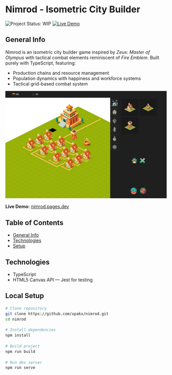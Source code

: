 # Nimrod - Isometric City Builder

![Project Status: WIP](https://img.shields.io/badge/status-WIP-yellow.svg)
[![Live Demo](https://img.shields.io/badge/demo-live-green)](https://nimrod.pages.dev)

## General Info
Nimrod is an isometric city builder game inspired by *Zeus: Master of Olympus* with tactical combat elements reminiscent of *Fire Emblem*. Built purely with TypeScript, featuring:

- Production chains and resource management
- Population dynamics with happiness and workforce systems
- Tactical grid-based combat system

![Gameplay Preview](readme/preview.png)

**Live Demo:** [nimrod.pages.dev](https://nimrod.pages.dev)

## Table of Contents
- [General Info](#general-info)
- [Technologies](#technologies)
- [Setup](#local-setup)

## Technologies
- TypeScript
- HTML5 Canvas API
— Jest for testing

## Local Setup
```bash
# Clone repository
git clone https://github.com/xpakx/nimrod.git
cd nimrod

# Install dependencies
npm install

# Build project
npm run build

# Run dev server
npm run serve
```
